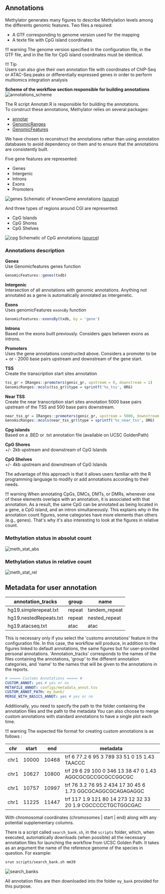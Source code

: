
## Annotations

Methylator generates many figures to describe Methylation levels among the differents genomic features. Two files a required:    
- A GTF corresponding to genome version used for the mapping    
- A texte file with CpG island coordinates

!!! warning 
    The genome version specified in the configuration file, in the GTF file, and in the file for CpG island coordinates must be identical.

!!! Tip    
    Users can also give their own annotation file with coordinates of  ChIP-Seq or ATAC-Seq peaks or differentially expressed genes in order to perform multiomics integration analysis


**Scheme of the workflow section responsible for building annotations**
![annotations_scheme](img/part_annotation_workflow.png)


The R script Annotatr.R is responsible for building the annotations.    
To construct these annotations, Methylator relies on several packages:    
- [annotar](https://www.bioconductor.org/packages/devel/bioc/vignettes/annotatr/inst/doc/annotatr-vignette.html)    
- [GenomicRanges](https://bioconductor.org/packages/release/bioc/vignettes/GenomicRanges/inst/doc/GenomicRangesIntroduction.html)    
- [GenomicFeatures](https://kasperdanielhansen.github.io/genbioconductor/html/GenomicFeatures.html)    

We have chosen to reconstruct the annotations rather than using annotation databases to avoid dependency on them and to ensure that the annotations are consistently built.    

Five gene features are represented:    
- Genes    
- Intergenic    
- Introns    
- Exons    
- Promoters
  
![genes](img/gene.jpeg)
Schematic of knownGene annotations ([source](https://bioconductor.org/packages/release/bioc/vignettes/annotatr/inst/doc/annotatr-vignette.html))

And three types of regions around CGI are represented:    
- CpG Islands    
- CpG Shores    
- CpG Shelves    

![cpg](img/cpg_annot.jpeg)
Schematic of CpG annotations ([source](https://bioconductor.org/packages/release/bioc/vignettes/annotatr/inst/doc/annotatr-vignette.html))


### Annotations description

**Genes**    
Use Genomicfeatures genes function
```R
GenomicFeatures::genes(txdb)
```

**Intergenic**        
Intersection of all annotations with genomic annotations. Anything not annotated as a gene is automatically annotated as intergenetic. 

**Exons**    
Uses genomicFeatures `exonsBy` function
```R
GenomicFeatures::exonsBy(txdb, by = 'gene')
```

**Introns**    
Based on the exons built previously. Considers gaps between exons as introns. 

**Promoters**        
Uses the gene annotations constructed above. 
Considers a promoter to be + or - 2000 base pairs upstream and downstream of the gene start.    

**TSS**    
Create the transcription start sites annotation 

```R
tss_gr = IRanges::promoters(genic_gr, upstream = 0, downstream = 1)
GenomicRanges::mcols(tss_gr)$type = sprintf('%s_tss', ORG)
```

**Near TSS**    
Create the near transcription start sites annotation
5000 base pairs upstream of the TSS and 500 base pairs downstream.

```R
near_tss_gr = IRanges::promoters(genic_gr, upstream = 5000, downstream = 500)
GenomicRanges::mcols(near_tss_gr)$type = sprintf('%s_near_tss', ORG)
```

**Cpg islands**    
Based on a .BED or .txt annotation file (available on UCSC GoldenPath) 

**CpG Shores**    
+/- 2kb upstream and downstream of CpG Islands

**CpG Shelves**    
+/- 4kb upstream and downstream of CpG Islands


The advantage of this approach is that it allows users familiar with the R programming language to modify or add annotations according to their needs.

!!! warning
    When annotating CpGs, DMCs, DMTs, or DMRs, whenever one of these elements overlaps with an annotation, it is associated with that annotation. As a result, the same CpG can be annotated as being located in a gene, a CpG island, and an intron simultaneously. This explains why in the annotation count figures, some categories have more elements than others (e.g., genes). That's why it's also interesting to look at the figures in relative count.


### Methylation status in absolut count
![meth_stat_abs](img/methylation_status_absolut.png)

### Methylation status in relative count
![meth_stat_rel](img/methylation_status_relative.png)



## Metadata for user annotation 

|    annotation_tracks   |  group |      name     | 
| ---------------------- | ------ | ------------- | 
| hg19.simplerepeat.txt  | repeat | tandem_repeat |
| hg19.nestedRepeats.txt | repeat | nested_repeat |
| hg19.atacseq.txt       |  atac  |      atac     |

This is necessary only if you select the 'customs annotations' feature in the configuration file. 
In this case, the workflow will produce, in addition to the figures linked to default annotations, 
the same figures but for user-provided personal annotations. 'Annotation_tracks' corresponds to 
the names of the files containing the annotations, 'group' to the different annotation categories, 
and 'name' to the names that will be given to the annotations in the reports.

``` yaml 
# ===== Customs Annotations ===== #
CUSTOM_ANNOT: yes # yes or no 
METAFILE_ANNOT: configs/metadata_annot.tsv
CUSTOM_ANNOT_PATH: my_bank/
MERGE_WITH_BASICS_ANNOT: yes # yes or no
```
Additionally, you need to specify the path to the folder containing the annotation files and the path to the metadata
You can also choose to merge custom annotations with standard annotations to have a single plot each time.


!!! warning
    The expected file format for creating custom annotations is as follows : 
    
|  chr | start |  end  |                                 metadata                                   |
| ---- | ----- | ----- | -------------------------------------------------------------------------- |
| chr1 | 10000 | 10468 | trf	6	77.2	6	95	3	789	33	51	0	15	1.43	TAACCC          | 
| chr1 | 10627 | 10800 | trf	29	6	29	100	0	346	13	38	47	0	1.43	AGGCGCGCCGCGCCGGCGC | 
| chr1 | 10757 | 10997 | trf	76	3.2	76	95	2	434	17	30	45	6	1.73	GGCGCAGGCGCAGAGAGGC | 
| chr1 | 11225 | 11447 | trf	117	1.9	121	80	14	273	12	32	33	20	1.9	CGCCCCCTGCTGGCGAC       | 

With chromosomal coordinates (chromosomes | start | end) along with any potential supplementary columns.    


There is a script called `search_bank.sh`, in the `scripts` folder, which, when executed, automatically downloads (when possible) all the necessary annotation files for launching the workflow from UCSC Golden Path. It takes as an argument the name of the reference genome of the species in question. For example:

``` sh
srun scripts/search_bank.sh mm39 
```
![search_banks](img/search_banks_example.png)

All annotation files are then downloaded into the folder `my_bank` provided for this purpose.





